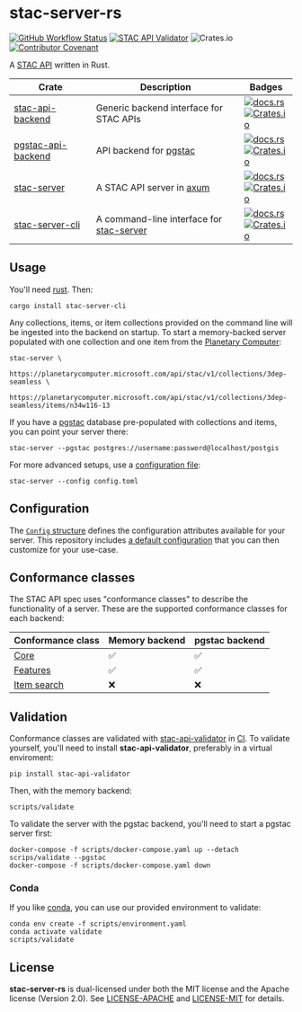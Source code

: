 # stac-server-rs

[![GitHub Workflow Status](https://img.shields.io/github/actions/workflow/status/gadomski/stac-server-rs/ci.yaml?branch=main&style=for-the-badge)](https://github.com/gadomski/stac-server-rs/actions/workflows/ci.yaml)
[![STAC API Validator](https://img.shields.io/github/actions/workflow/status/gadomski/stac-server-rs/validate.yaml?branch=main&label=STAC+API+Validator&style=for-the-badge)](https://github.com/gadomski/stac-server-rs/actions/workflows/ci.yaml)
![Crates.io](https://img.shields.io/crates/l/stac-server?style=for-the-badge)
[![Contributor Covenant](https://img.shields.io/badge/Contributor%20Covenant-2.1-4baaaa.svg?style=for-the-badge)](./CODE_OF_CONDUCT)

A [STAC API](https://github.com/radiantearth/stac-api-spec) written in Rust.

| Crate | Description | Badges |
| ----- | ---- | --------- |
| [stac-api-backend](./stac-api-backend/README.md) | Generic backend interface for STAC APIs | [![docs.rs](https://img.shields.io/docsrs/stac-api-backend?style=flat-square)](https://docs.rs/stac-api-backend/latest/stac-api-backend/) <br> [![Crates.io](https://img.shields.io/crates/v/stac-api-backend?style=flat-square)](https://crates.io/crates/stac-api-backend) |
| [pgstac-api-backend](./pgstac-api-backend/README.md) | API backend for [pgstac](https://github.com/stac-utils/pgstac) | [![docs.rs](https://img.shields.io/docsrs/pgstac-api-backend?style=flat-square)](https://docs.rs/pgstac-api-backend/latest/pgstac_api_backend/) <br> [![Crates.io](https://img.shields.io/crates/v/pgstac-api-backend?style=flat-square)](https://crates.io/crates/pgstac-api-backend) |
| [stac-server](./stac-server/README.md) | A STAC API server in [axum](https://github.com/tokio-rs/axum) | [![docs.rs](https://img.shields.io/docsrs/stac-server?style=flat-square)](https://docs.rs/stac-server/latest/stac_server/) <br> [![Crates.io](https://img.shields.io/crates/v/stac-server?style=flat-square)](https://crates.io/crates/stac-server)
| [stac-server-cli](./stac-server-cli/README.md) | A command-line interface for [stac-server](./stac-server/README.md) | [![docs.rs](https://img.shields.io/docsrs/stac-server-cli?style=flat-square)](https://docs.rs/stac-server-cli/latest/stac_server_cli/) <br> [![Crates.io](https://img.shields.io/crates/v/stac-server-cli?style=flat-square)](https://crates.io/crates/stac-server-cli) |

## Usage

You'll need [rust](https://rustup.rs/).
Then:

```shell
cargo install stac-server-cli
```

Any collections, items, or item collections provided on the command line will be ingested into the backend on startup.
To start a memory-backed server populated with one collection and one item from the [Planetary Computer](https://planetarycomputer.microsoft.com/):

```shell
stac-server \
    https://planetarycomputer.microsoft.com/api/stac/v1/collections/3dep-seamless \
    https://planetarycomputer.microsoft.com/api/stac/v1/collections/3dep-seamless/items/n34w116-13
```

If you have a [pgstac](https://github.com/stac-utils/pgstac) database pre-populated with collections and items, you can point your server there:

```shell
stac-server --pgstac postgres://username:password@localhost/postgis
```

For more advanced setups, use a [configuration file](#configuration):

```shell
stac-server --config config.toml
```

## Configuration

The [`Config` structure](https://docs.rs/stac-server/latest/stac-server-cli/struct.Config.html) defines the configuration attributes available for your server.
This repository includes [a default configuration](./stac-server-cli/src/config.toml) that you can then customize for your use-case.

## Conformance classes

The STAC API spec uses "conformance classes" to describe the functionality of a server.
These are the supported conformance classes for each backend:

| Conformance class | Memory backend | pgstac backend |
| -- | -- | -- |
| [Core](https://github.com/radiantearth/stac-api-spec/tree/main/core) | ✅ | ✅ |
| [Features](https://github.com/radiantearth/stac-api-spec/tree/main/ogcapi-features) | ✅ | ✅ |
| [Item search](https://github.com/radiantearth/stac-api-spec/tree/main/item-search) | ❌ | ❌ |

## Validation

Conformance classes are validated with [stac-api-validator](https://github.com/stac-utils/stac-api-validator) in [CI](https://github.com/gadomski/stac-server-rs/actions/workflows/validate.yaml).
To validate yourself, you'll need to install **stac-api-validator**, preferably in a virtual enviroment:

```shell
pip install stac-api-validator
```

Then, with the memory backend:

```shell
scripts/validate
```

To validate the server with the pgstac backend, you'll need to start a pgstac server first:

```shell
docker-compose -f scripts/docker-compose.yaml up --detach
scrips/validate --pgstac
docker-compose -f scripts/docker-compose.yaml down
```

### Conda

If you like [conda](https://docs.conda.io), you can use our provided environment to validate:

```shell
conda env create -f scripts/environment.yaml
conda activate validate
scripts/validate
```

## License

**stac-server-rs** is dual-licensed under both the MIT license and the Apache license (Version 2.0).
See [LICENSE-APACHE](./LICENSE-APACHE) and [LICENSE-MIT](./LICENSE-MIT) for details.
